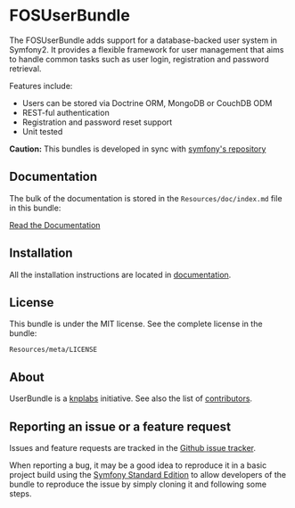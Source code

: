FOSUserBundle
=============

The FOSUserBundle adds support for a database-backed user system in Symfony2.
It provides a flexible framework for user management that aims to handle
common tasks such as user login, registration and password retrieval.

Features include:

- Users can be stored via Doctrine ORM, MongoDB or CouchDB ODM
- REST-ful authentication
- Registration and password reset support
- Unit tested

**Caution:** This bundles is developed in sync with [symfony's repository](https://github.com/symfony/symfony)

Documentation
-------------

The bulk of the documentation is stored in the `Resources/doc/index.md`
file in this bundle:

[Read the Documentation](https://github.com/FriendsOfSymfony/FOSUserBundle/blob/master/Resources/doc/index.md)

Installation
------------

All the installation instructions are located in [documentation](https://github.com/FriendsOfSymfony/FOSUserBundle/blob/master/Resources/doc/index.md).

License
-------

This bundle is under the MIT license. See the complete license in the bundle:

    Resources/meta/LICENSE

About
-----

UserBundle is a [knplabs](https://github.com/knplabs) initiative.
See also the list of [contributors](https://github.com/FriendsOfSymfony/FOSUserBundle/contributors).

Reporting an issue or a feature request
---------------------------------------

Issues and feature requests are tracked in the [Github issue tracker](https://github.com/FriendsOfSymfony/FOSUserBundle/issues).

When reporting a bug, it may be a good idea to reproduce it in a basic project
build using the [Symfony Standard Edition](https://github.com/symfony/symfony-standard)
to allow developers of the bundle to reproduce the issue by simply cloning it
and following some steps.